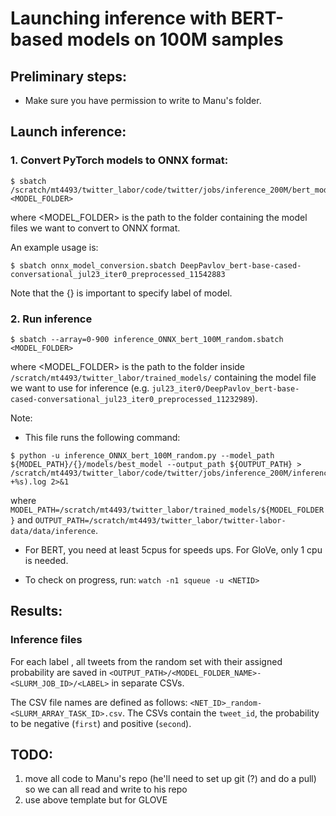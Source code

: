 # Launching inference with BERT-based models on 100M samples

## Preliminary steps:

- Make sure you have permission to write to Manu's folder.

## Launch inference:

### 1. Convert PyTorch models to ONNX format:
```
$ sbatch /scratch/mt4493/twitter_labor/code/twitter/jobs/inference_200M/bert_models/onnx_model_conversion.sbatch <MODEL_FOLDER>
```
where <MODEL_FOLDER> is the path to the folder containing the model files we want to convert to ONNX format.

An example usage is:
```
$ sbatch onnx_model_conversion.sbatch DeepPavlov_bert-base-cased-conversational_jul23_iter0_preprocessed_11542883
```

Note that the {} is important to specify label of model.

### 2. Run inference
```
$ sbatch --array=0-900 inference_ONNX_bert_100M_random.sbatch <MODEL_FOLDER>
```

where <MODEL_FOLDER> is the path to the folder inside `/scratch/mt4493/twitter_labor/trained_models/` containing the model file we want to use for inference (e.g. `jul23_iter0/DeepPavlov_bert-base-cased-conversational_jul23_iter0_preprocessed_11232989`).

Note: 
-  This file runs the following command: 
```
$ python -u inference_ONNX_bert_100M_random.py --model_path ${MODEL_PATH}/{}/models/best_model --output_path ${OUTPUT_PATH} > /scratch/mt4493/twitter_labor/code/twitter/jobs/inference_200M/inference_output/iteration2/logs/${SLURM_ARRAY_TASK_ID}-$(date +%s).log 2>&1
```

where `MODEL_PATH=/scratch/mt4493/twitter_labor/trained_models/${MODEL_FOLDER}` and `OUTPUT_PATH=/scratch/mt4493/twitter_labor/twitter-labor-data/data/inference`.

- For BERT, you need at least 5cpus for speeds ups. For GloVe, only 1 cpu is needed. 

- To check on progress, run: `watch -n1 squeue -u <NETID>`

## Results:

### Inference files

For each label <LABEL>, all tweets from the random set with their assigned probability are saved in `<OUTPUT_PATH>/<MODEL_FOLDER_NAME>-<SLURM_JOB_ID>/<LABEL>` in separate CSVs. 

The CSV file names are defined as follows: `<NET_ID>_random-<SLURM_ARRAY_TASK_ID>.csv`. The CSVs contain the `tweet_id`, the probability to be negative (`first`) and positive (`second`). 

## TODO:
1. move all code to Manu's repo (he'll need to set up git (?) and do a pull) so we can all read and write to his repo
2. use above template but for GLOVE 
